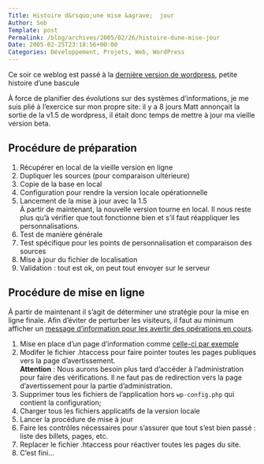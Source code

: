 ```yaml
--- 
Title: Histoire d&rsquo;une mise &agrave;  jour
Author: Seb
Template: post
Permalink: /blog/archives/2005/02/26/histoire-dune-mise-jour
Date: 2005-02-25T23:18:56+00:00
Categories: Développement, Projets, Web, WordPress
--- 
```


Ce soir ce weblog est passé à la [dernière version de wordpress][1], petite histoire d&rsquo;une bascule

<!--more-->

&Agrave; force de planifier des évolutions sur des systèmes d&rsquo;informations, je me suis plié à l&rsquo;exercice sur mon propre site: il y a 8 jours Matt annonçait la sortie de la v1.5 de wordpress, il était donc temps de mettre à jour ma vieille version beta. 

## Procédure de préparation

1.  Récupérer en local de la vieille version en ligne
2.  Dupliquer les sources (pour comparaison ultérieure)
3.  Copie de la base en local
4.  Configuration pour rendre la version locale opérationnelle
5.  Lancement de la mise à jour avec la 1.5  
    &Agrave; partir de maintenant, la nouvelle version tourne en local. Il nous reste plus qu&rsquo;à vérifier que tout fonctionne bien et s&rsquo;il faut réappliquer les personnalisations. 
6.  Test de manière générale
7.  Test spécifique pour les points de personnalisation et comparaison des sources
8.  Mise à jour du fichier de localisation
9.  Validation : tout est ok, on peut tout envoyer sur le serveur

## Procédure de mise en ligne

&Agrave; partir de maintenant il s&rsquo;agit de déterminer une stratégie pour la mise en ligne finale. Afin d&rsquo;éviter de perturber les visiteurs, il faut au minimum afficher un [message d&rsquo;information pour les avertir des opérations en cours][2].

1.  Mise en place d&rsquo;un page d&rsquo;information comme [celle-ci par exemple][2]
2.  Modifer le fichier .htaccess pour faire pointer toutes les pages publiques vers la page d&rsquo;avertissement.   
    **Attention** : Nous aurons besoin plus tard d&rsquo;accéder à l&rsquo;administration pour faire des vérifications. Il ne faut pas de redirection vers la page d&rsquo;avertissement pour la partie d&rsquo;administration. 
3.  Supprimer tous les fichiers de l&rsquo;application hors `wp-config.php` qui contient la configuration;
4.  Charger tous les fichiers applicatifs de la version locale
5.  Lancer la procédure de mise à jour
6.  Faire les contrôles nécessaires pour s&rsquo;assurer que tout s&rsquo;est bien passé : liste des billets, pages, etc.
7.  Replacer le fichier .htaccess pour réactiver toutes les pages du site.
8.  C&rsquo;est fini&#8230;

 [1]: http://wordpress.org/development/2005/02/strayhorn/
 [2]: /v04/wp-admin/wp-maintenance.php